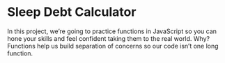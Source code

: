 # Sleep Debt Calculator

In this project, we’re going to practice functions in JavaScript so you can hone your skills and feel confident taking them to the real world. Why? Functions help us build separation of concerns so our code isn’t one long function.

